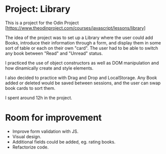 # Project: Library

This is a project for the Odin Project [https://www.theodinproject.com/courses/javascript/lessons/library]

The idea of the project was to set up a Library where the user could add Books, introduce their information through a form,
and display them in some sort of table or each on their own "card". The user had to be able to switch any book between
"Read" and "Unread" status.

I practiced the use of object constructors as well as DOM manipulation and how dinamically create and style elements.

I also decided to practice with Drag and Drop and LocalStorage. Any Book added or deleted would be saved between sessions, 
and the user can swap book cards to sort them.

I spent around 12h in the project. 

# Room for improvement

- Improve form validation with JS.
- Visual design.
- Additional fields could be added, eg. rating books.
- Refactorize code.
